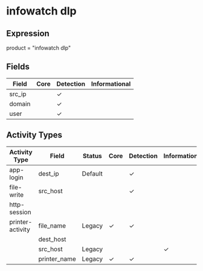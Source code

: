 infowatch dlp
=============

Expression
----------

product = "infowatch dlp"

Fields
------

| Field  | Core | Detection | Informational |
| ------ | ---- | --------- | ------------- |
| src_ip |      | &#10003;  |               |
| domain |      | &#10003;  |               |
| user   |      | &#10003;  |               |

Activity Types
--------------

| Activity Type    | Field        | Status  | Core     | Detection | Informational |
| ---------------- | ------------ | ------- | -------- | --------- | ------------- |
| app-login        | dest_ip      | Default |          | &#10003;  |               |
| file-write       | src_host     |         |          | &#10003;  |               |
| http-session     |              |         |          |           |               |
| printer-activity | file_name    | Legacy  | &#10003; | &#10003;  |               |
|                  | dest_host    |         |          |           |               |
|                  | src_host     | Legacy  |          |           | &#10003;      |
|                  | printer_name | Legacy  | &#10003; | &#10003;  |               |

